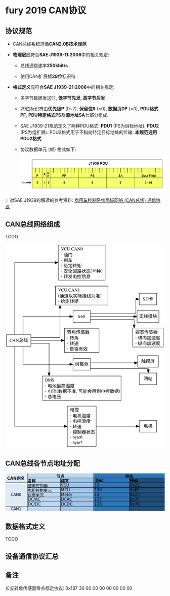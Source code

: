 # fury 2019 CAN协议

## 协议规范

- CAN总线系统遵循**CAN2.0B技术规范**

- **物理层**应符合**SAE J1939-11:2006**中的相关规定:
  - 总线通信速率**250kbit/s**

  - 使用CAN扩展帧**29位**标识符

- **格式定义**应符合**SAE J1939-21:2006**中的相关规定:

  - 多字节数据发送时, **低字节先发, 高字节后发**

  - 29位标识符由**优先级P** (0~7), **保留位R** (=0), **数据页DP** (=0), **PDU格式PF**, **PDU特定格式PS**及**源地址SA**七部分组成.

  - SAE J1939-21规范定义了两种PDU格式: **PDU1** (PS为目标地址), **PDU2** (PS为组扩展). PDU2格式用于不指向特定目标地址的传输. **本规范选用PDU2格式**.

  - 协议数据单元 (帧) 格式如下:

    ![](J1939-PDU.png)

💡 对SAE J1939的解读的参考资料: [商用车控制系统局域网络 (CAN总线) 通信协议](http://cache.amobbs.com/bbs_upload782111/files_42/ourdev_657294Z82YE6.pdf)

## CAN总线网络组成

TODO

![](CAN-net.svg)

## CAN总线各节点地址分配

![1569392858142](CAN-node-address.png)

## 数据格式定义

TODO

## 设备通信协议汇总

## 备注

长安转角传感器零点标定协议: 0x187    30 00 00 00 00 00 00 00

